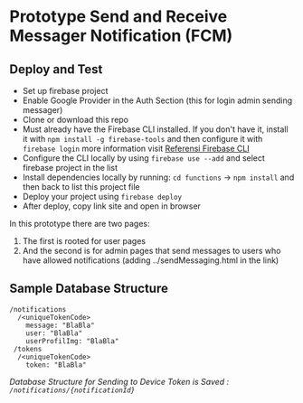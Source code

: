 # Prototype Send and Receive Messager Notification (FCM)

## Deploy and Test
- Set up firebase project
- Enable Google Provider in the Auth Section (this for login admin sending messager)
- Clone or download this repo
- Must already have the Firebase CLI installed. If you don't have it, install it with `npm install -g firebase-tools` and then configure it with `firebase login` more information visit [Referensi Firebase CLI](https://firebase.google.com/docs/cli)
- Configure the CLI locally by using `firebase use --add` and select firebase project in the list
- Install dependencies locally by running: `cd functions` -> `npm install` and then back to list this project file
- Deploy your project using `firebase deploy`
- After deploy, copy link site and open in browser

In this prototype there are two pages:

1. The first is rooted for user pages
1. And the second is for admin pages that send messages to users who have allowed notifications (adding ../sendMessaging.html in the link)

## Sample Database Structure
```
/notifications
  /<uniqueTokenCode>
    message: "BlaBla"
    user: "BlaBla"
    userProfilImg: "BlaBla"
 /tokens
  /<uniqueTokenCode>
    token: "BlaBla"
```

<i>Database Structure for Sending to Device Token is Saved : `/notifications/{notificationId}`</i>
